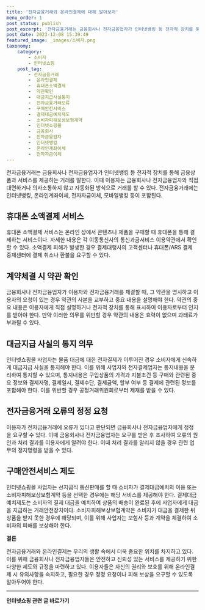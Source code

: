 ```yaml
---
title: '전자금융거래와 온라인결제에 대해 알아보자'
menu_order: 1
post_status: publish
post_excerpt: '전자금융거래는 금융회사나 전자금융업자가 인터넷뱅킹 등 전자적 장치를 통해 금융상품과 서비스를 제공하는 거래를 말한다. 이때 이용자는 금융회사나 전자금융업자와 직접 대면하거나 의사소통하지 않고 자동화된 방식으로 거래를 할 수 있다. 전자금융거래에는 인터넷뱅킹, 온라인계좌이체, 전자자금이체, 모바일뱅킹 등이 포함된다.'
post_date: 2023-12-08 15:39:49
featured_image: _images/소비자.png
taxonomy:
    category:
        - 소비자
        - 인터넷쇼핑
    post_tag:
        - 전자금융거래
        -  온라인결제
        -  휴대폰소액결제
        -  약관확인
        -  대금지급사실통지
        -  전자금융거래오류
        -  구매안전서비스
        -  결제대금예치제도
        -  소비자피해보상보험계약
        -  인터넷쇼핑몰
        -  금융회사
        -  전자금융업자
        -  인터넷뱅킹
        -  온라인계좌이체
        -  전자자금이체
---
```



전자금융거래는 금융회사나 전자금융업자가 인터넷뱅킹 등 전자적 장치를 통해 금융상품과 서비스를 제공하는 거래를 말한다. 이때 이용자는 금융회사나 전자금융업자와 직접 대면하거나 의사소통하지 않고 자동화된 방식으로 거래를 할 수 있다. 전자금융거래에는 인터넷뱅킹, 온라인계좌이체, 전자자금이체, 모바일뱅킹 등이 포함된다.

## 휴대폰 소액결제 서비스

휴대폰 소액결제 서비스는 온라인 상에서 콘텐츠나 제품을 구매할 때 휴대폰을 통해 결제하는 서비스이다. 자세한 내용은 각 이동통신사의 통신과금서비스 이용약관에서 확인할 수 있다. 소액결제 피해가 발생한 경우 결제대행사의 고객센터나 휴대폰/ARS 결제 중재센터에 결제 취소나 환불을 요구할 수 있다.

## 계약체결 시 약관 확인

금융회사나 전자금융업자가 이용자와 전자금융거래를 체결할 때, 그 약관을 명시하고 이용자의 요청이 있는 경우 약관의 사본을 교부하고 중요 내용을 설명해야 한다. 약관의 중요 내용은 이용자에게 직접 설명하거나 전자적 장치를 통해 표시하여 이용자로부터 인지를 받아야 한다. 만약 이러한 의무를 위반할 경우 약관의 내용은 효력이 없으며 과태료가 부과될 수 있다.

## 대금지급 사실의 통지 의무

인터넷쇼핑몰 사업자는 물품 대금에 대한 전자결제가 이루어진 경우 소비자에게 신속하게 대금지급 사실을 통지해야 한다. 이를 위해 사업자와 전자결제업자는 통지내용을 분리하여 통지할 수 있으며, 통지내용은 구입상품의 가격과 지불조건 등 구매와 관련된 중요 정보와 결제자명, 결제일시, 결제수단, 결제금액, 할부 여부 등 결제에 관련된 정보를 포함해야 한다. 이를 위반할 경우 공정거래위원회로부터 제재를 받을 수 있다.

## 전자금융거래 오류의 정정 요청

이용자가 전자금융거래에 오류가 있다고 판단되면 금융회사나 전자금융업자에게 정정을 요구할 수 있다. 이때 금융회사나 전자금융업자는 요구를 받은 후 조사하여 오류의 원인과 처리 결과를 이용자에게 알려야 한다. 이때 처리 결과를 알리지 않을 경우 관련 업무의 정지명령을 받을 수 있다.

## 구매안전서비스 제도

인터넷쇼핑몰 사업자는 선지급식 통신판매를 할 때 소비자가 결제대금예치의 이용 또는 소비자피해보상보험계약 등을 선택한 경우에는 해당 서비스를 제공해야 한다. 결제대금예치제도는 소비자의 결제 대금을 예치하여 상품의 배송이 완료된 후에 사업자에게 대금을 지급하는 거래안전장치이다. 소비자피해보상보험계약은 소비자가 대금을 결제한 뒤 상품을 받지 못한 경우에 해당되며, 이를 위해 사업자는 보험사 등과 계약을 체결하여 소비자의 피해를 보상해야 한다.

**결론**

전자금융거래와 온라인결제는 우리의 생활 속에서 더욱 중요한 위치를 차지하고 있다. 이를 위해 금융회사나 전자금융업자들은 안전하고 신뢰성 있는 서비스를 제공하기 위한 다양한 제도와 규정을 마련하고 있다. 이용자들은 자신의 권리와 보호를 위해 온라인결제 시 유의사항을 숙지하고, 필요한 경우 정정 요청이나 피해 보상을 요구할 수 있도록 알아두어야 한다.
<!-- wp:separator -->
<hr class="wp-block-separator has-alpha-channel-opacity"/>
<!-- /wp:separator -->

<!-- wp:group {"backgroundColor":"base","layout":{"type":"constrained"}} -->
<div class="wp-block-group has-base-background-color has-background"><!-- wp:paragraph {"align":"center","fontSize":"medium"} -->
<p class="has-text-align-center has-large-font-size"><strong>인터넷쇼핑 관련 글 바로가기</strong></p>
<!-- /wp:paragraph -->


<!-- wp:latest-posts
{"categories":[{"id":30793,"count":19,"description":"","link":"https://uknowlaw.com/category/%ec%9d%b8%ed%84%b0%eb%84%b7%ec%87%bc%ed%95%91/","name":"인터넷쇼핑","slug":"인터넷쇼핑","taxonomy":"category","parent":0,"meta":[],"_links":{"self":[{"href":"https://uknowlaw.com/wp-json/wp/v2/categories/30793"}],"collection":[{"href":"https://uknowlaw.com/wp-json/wp/v2/categories"}],"about":[{"href":"https://uknowlaw.com/wp-json/wp/v2/taxonomies/category"}],"wp:post_type":[{"href":"https://uknowlaw.com/wp-json/wp/v2/posts?categories=30793"}],"curies":[{"name":"wp","href":"https://api.w.org/{rel}","templated":true}]}}],"postsToShow":100,"excerptLength":28,"postLayout":"grid","columns":2,"featuredImageAlign":"left","featuredImageSizeSlug":"large","fontSize":"small"} /--></div>
<!-- /wp:group -->